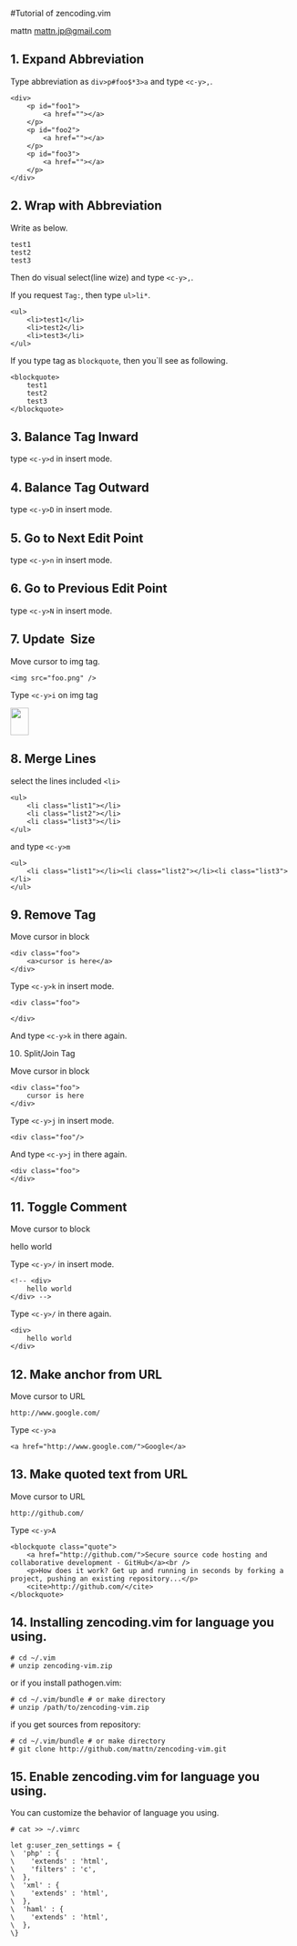 #Tutorial of zencoding.vim

mattn <mattn.jp@gmail.com>

## 1. Expand Abbreviation

Type abbreviation as `div>p#foo$*3>a` and type `<c-y>,`.

	<div>
		<p id="foo1">
			<a href=""></a>
		</p>
		<p id="foo2">
			<a href=""></a>
		</p>
		<p id="foo3">
			<a href=""></a>
		</p>
	</div>

## 2. Wrap with Abbreviation

Write as below.

	test1
	test2
	test3


Then do visual select(line wize) and type `<c-y>,`.

If you request `Tag:`, then type `ul>li*`.

	<ul>
		<li>test1</li>
		<li>test2</li>
		<li>test3</li>
	</ul>

If you type tag as `blockquote`, then you`ll see as following.

	<blockquote>
		test1
		test2
		test3
	</blockquote>

## 3. Balance Tag Inward

type `<c-y>d` in insert mode.

## 4. Balance Tag Outward

type `<c-y>D` in insert mode.

## 5. Go to Next Edit Point

type `<c-y>n` in insert mode.

## 6. Go to Previous Edit Point

type `<c-y>N` in insert mode.

## 7. Update <img> Size

Move cursor to img tag.

	<img src="foo.png" />

Type `<c-y>i` on img tag 

<img src="foo.png" width="32" height="48" />


## 8. Merge Lines

select the lines included `<li>`

	<ul>
		<li class="list1"></li>
		<li class="list2"></li>
		<li class="list3"></li>
	</ul>

and type `<c-y>m`

	<ul>
		<li class="list1"></li><li class="list2"></li><li class="list3"></li>
	</ul>

## 9. Remove Tag

Move cursor in block

	<div class="foo">
		<a>cursor is here</a>
	</div>

Type `<c-y>k` in insert mode.

	<div class="foo">
		
	</div>

And type `<c-y>k` in there again.

10. Split/Join Tag

Move cursor in block

	<div class="foo">
		cursor is here
	</div>

Type `<c-y>j` in insert mode.

	<div class="foo"/>

And type `<c-y>j` in there again.

	<div class="foo">
	</div>

## 11. Toggle Comment

Move cursor to block

<div>
	hello world
</div>

Type `<c-y>/` in insert mode.

	<!-- <div>
		hello world
	</div> -->

Type `<c-y>/` in there again.

	<div>
		hello world
	</div>

## 12. Make anchor from URL

Move cursor to URL

	http://www.google.com/

Type `<c-y>a`

	<a href="http://www.google.com/">Google</a>

## 13. Make quoted text from URL

Move cursor to URL

	http://github.com/

Type `<c-y>A`

	<blockquote class="quote">
		<a href="http://github.com/">Secure source code hosting and collaborative development - GitHub</a><br />
		<p>How does it work? Get up and running in seconds by forking a project, pushing an existing repository...</p>
		<cite>http://github.com/</cite>
	</blockquote>

## 14. Installing zencoding.vim for language you using.

	# cd ~/.vim
	# unzip zencoding-vim.zip

or if you install pathogen.vim:

	# cd ~/.vim/bundle # or make directory
	# unzip /path/to/zencoding-vim.zip

if you get sources from repository:

	# cd ~/.vim/bundle # or make directory
	# git clone http://github.com/mattn/zencoding-vim.git

## 15. Enable zencoding.vim for language you using.

You can customize the behavior of language you using.


	# cat >> ~/.vimrc

	let g:user_zen_settings = {
	\  'php' : {
	\    'extends' : 'html',
	\    'filters' : 'c',
	\  },
	\  'xml' : {
	\    'extends' : 'html',
	\  },
	\  'haml' : {
	\    'extends' : 'html',
	\  },
	\}

